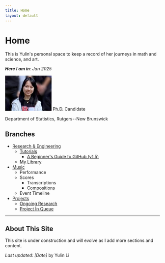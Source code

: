 ```yaml
---
title: Home
layout: default
---
```


# Home

This is Yulin's personal space to keep a record of her journeys in math and science, and art.

<!-- ### Timeline -->

***Here I am in**: Jan 2025*

<img src="assets/images/2024-rutgers-profile.png" alt="Yulin: Sep 2023" max.width="20rem" width=30%/>
Ph.D. Candidate

Department of Statistics, Rutgers--New Brunswick

## Branches
- [Research & Engineering](./docs/academic/index.md)
  - [Tutorials](./reading/index.md)
    - [A Beginner's Guide to GitHub (v1.5)](./docs/tutorials/HTML_GitHub_Tutorial.html)
  - [My Library](./reading/index.md)
- [Music](./docs/artistic-creations/index.md)
  - Performance
  - Scores
    - Transcriptions
    - Compositions
  - Event Timeline
- [Projects](./projects/index.md)
  - [Ongoing Research]()
  - [Project In Queue]()
  <!-- - [Past Works]() -->


---

## About This Site
This site is under construction and will evolve as I add more sections and content.

_Last updated: [Date]_ by Yulin Li
